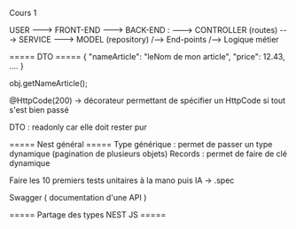 Cours 1

USER ---> FRONT-END ---> BACK-END : ---> CONTROLLER (routes) ---> SERVICE ---> MODEL (repository)
                                        /--> End-points           /--> Logique métier



===== DTO =====
{
  "nameArticle": "leNom de mon article",
  "price": 12.43,
  ....
}

obj.getNameArticle();

@HttpCode(200)
-> décorateur permettant de spécifier un HttpCode si tout s'est bien passé

DTO : readonly car elle doit rester pur 



===== Nest général =====
Type générique <T> : permet de passer un type dynamique (pagination de plusieurs objets)
Records : permet de faire de clé dynamique 

Faire les 10 premiers tests unitaires à la mano puis IA
-> .spec

Swagger ( documentation d'une API )



===== Partage des types NEST JS =====
